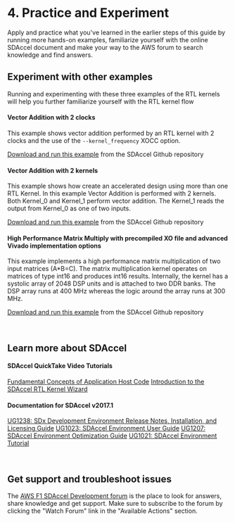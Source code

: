 # 4. Practice and Experiment

Apply and practice what you've learned in the earlier steps of this guide by running more hands-on examples, familiarize yourself with the online SDAccel document and make your way to the AWS forum to search knowledge and find answers.

## Experiment with other examples

Running and experimenting with these three examples of the RTL kernels will help you further familiarize yourself with the RTL kernel flow

#### Vector Addition with 2 clocks
This example shows vector addition performed by an RTL kernel with 2 clocks and the use of the ```--kernel_frequency``` XOCC option.

[Download and run this example](https://github.com/Xilinx/SDAccel_Examples/tree/925491d13b179f5ea305cd66cab1a4b8c3d36c5c/getting_started/rtl_kernel/rtl_vadd_2clks) from the SDAccel Github repository

#### Vector Addition with 2 kernels
This example shows how create an accelerated design using more than one RTL Kernel. In this example Vector Addition is performed with 2 kernels. Both Kernel_0 and Kernel_1 perform vector addition. The Kernel_1 reads the output from Kernel_0 as one of two inputs.

[Download and run this example](https://github.com/Xilinx/SDAccel_Examples/tree/925491d13b179f5ea305cd66cab1a4b8c3d36c5c/getting_started/rtl_kernel/rtl_vadd_2kernels) from the SDAccel Github repository

#### High Performance Matrix Multiply with precompiled XO file and advanced Vivado implementation options
This example implements a high performance matrix multiplication of two input matrices (A*B=C). The matrix multiplication kernel operates on matrices of type int16 and produces int16 results. Internally, the kernel has a systolic array of 2048 DSP units and is attached to two DDR banks. The DSP array runs at 400 MHz whereas the logic around the array runs at 300 MHz.

[Download and run this example](https://github.com/Xilinx/SDAccel_Examples/tree/925491d13b179f5ea305cd66cab1a4b8c3d36c5c/acceleration/gemm) from the SDAccel Github repository

<br>

## Learn more about SDAccel
#### SDAccel QuickTake Video Tutorials
[Fundamental Concepts of Application Host Code](https://www.xilinx.com/video/hardware/concepts-of-application-host-code.html)
[Introduction to the SDAccel RTL Kernel Wizard](https://www.xilinx.com/video/software/intro-sdaccel-rtl-kernel-wizard.html)

#### Documentation for SDAccel v2017.1 
[UG1238: SDx Development Environment Release Notes, Installation, and Licensing Guide](https://www.xilinx.com/support/documentation/sw_manuals/xilinx2017_1/ug1238-sdx-rnil.pdf)
[UG1023: SDAccel Environment User Guide](https://www.xilinx.com/support/documentation/sw_manuals/xilinx2017_1/ug1023-sdaccel-user-guide.pdf)
[UG1207: SDAccel Environment Optimization Guide](https://www.xilinx.com/support/documentation/sw_manuals/xilinx2017_1/ug1207-sdaccel-optimization-guide.pdf)
[UG1021: SDAccel Environment Tutorial](https://www.xilinx.com/support/documentation/sw_manuals/xilinx2017_1/ug1021-sdaccel-intro-tutorial.pdf)

<br>

## Get support and troubleshoot issues
The [AWS F1 SDAccel Development forum](https://forums.aws.amazon.com/forum.jspa?forumID=257) is the place to look for answers, share knowledge and get support. Make sure to subscribe to the forum by clicking the "Watch Forum" link in the "Available Actions" section.
